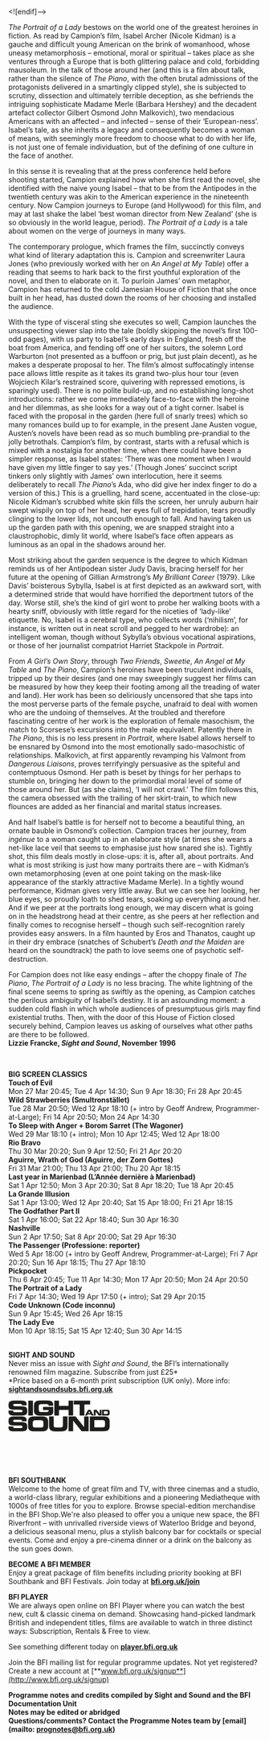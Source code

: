 <![endif]-->

_The Portrait of a Lady_ bestows on the world one of the greatest heroines in fiction. As read by Campion’s film, Isabel Archer (Nicole Kidman) is a gauche and difficult young American on the brink of womanhood, whose uneasy metamorphosis – emotional, moral or spiritual – takes place as she ventures through a Europe that is both glittering palace and cold, forbidding mausoleum. In the talk of those around her (and this is a film about talk, rather than the silence of _The Piano_, with the often brutal admissions of the protagonists delivered in a smartingly clipped style), she is subjected to scrutiny, dissection and ultimately terrible deception, as she befriends the intriguing sophisticate Madame Merle (Barbara Hershey) and the decadent artefact collector Gilbert Osmond John Malkovich), two mendacious Americans with an affected – and infected – sense of their ‘European-ness’. Isabel’s tale, as she inherits a legacy and consequently becomes a woman of means, with seemingly more freedom to choose what to do with her life, is not just one of female individuation, but of the defining of one culture in the face of another.

In this sense it is revealing that at the press conference held before shooting started, Campion explained how when she first read the novel, she identified with the naive young Isabel – that to be from the Antipodes in the twentieth century was akin to the American experience in the nineteenth century. Now Campion journeys to Europe (and Hollywood) for this film, and may at last shake the label ‘best woman director from New Zealand’ (she is so obviously in the world league, period). _The Portrait of a Lady_ is a tale about women on the verge of journeys in many ways.

The contemporary prologue, which frames the film, succinctly conveys what kind of literary adaptation this is. Campion and screenwriter Laura Jones (who previously worked with her on _An Angel at My Table_) offer a reading that seems to hark back to the first youthful exploration of the novel, and then to elaborate on it. To purloin James’ own metaphor, Campion has returned to the cold Jamesian House of Fiction that she once built in her head, has dusted down the rooms of her choosing and installed the audience.

With the type of visceral sting she executes so well, Campion launches the unsuspecting viewer slap into the tale (boldly skipping the novel’s first 100-odd pages), with us party to Isabel’s early days in England, fresh off the boat from America, and fending off one of her suitors, the solemn Lord Warburton (not presented as a buffoon or prig, but just plain decent), as he makes a desperate proposal to her. The film’s almost suffocatingly intense pace allows little respite as it takes its grand two-plus hour tour (even Wojciech Kilar’s restrained score, quivering with repressed emotions, is sparingly used). There is no polite build-up, and no establishing long-shot introductions: rather we come immediately face-to-face with the heroine and her dilemmas, as she looks for a way out of a tight corner. Isabel is faced with the proposal in the garden (here full of snarly trees) which so many romances build up to for example, in the present Jane Austen vogue, Austen’s novels have been read as so much bumbling pre-prandial to the jolly betrothals. Campion’s film, by contrast, starts with a refusal which is mixed with a nostalgia for another time, when there could have been a simpler response, as Isabel states: ‘There was one moment when I would have given my little finger to say yes.’ (Though Jones’ succinct script tinkers only slightly with James’ own interlocution, here it seems deliberately to recall _The_ _Piano_’s Ada, who did give her index finger to do a version of this.) This is a gruelling, hard scene, accentuated in the close-up: Nicole Kidman’s scrubbed white skin fills the screen, her unruly auburn hair swept wispily on top of her head, her eyes full of trepidation, tears proudly clinging to the lower lids, not uncouth enough to fall. And having taken us up the garden path with this opening, we are snapped straight into a claustrophobic, dimly lit world, where Isabel’s face often appears as luminous as an opal in the shadows around her.

Most striking about the garden sequence is the degree to which Kidman reminds us of her Antipodean sister Judy Davis, bracing herself for her future at the opening of Gillian Armstrong’s _My Brilliant Career_ (1979}. Like Davis’ boisterous Sybylla, Isabel is at first depicted as an awkward sort, with a determined stride that would have horrified the deportment tutors of the day. Worse still, she’s the kind of girl wont to probe her walking boots with a hearty sniff, obviously with little regard for the niceties of ‘lady-like’ etiquette. No, Isabel is a cerebral type, who collects words (‘nihilism’, for instance, is written out in neat scroll and pegged to her wardrobe): an intelligent woman, though without Sybylla’s obvious vocational aspirations, or those of her journalist compatriot Harriet Stackpole in _Portrait_.

From _A Girl’s Own Story_, through _Two Friends_, _Sweetie_, _An Angel at My Table_ and _The Piano_, Campion’s heroines have been truculent individuals, tripped up by their desires (and one may sweepingly suggest her films can be measured by how they keep their footing among all the treading of water and land). Her work has been so deliriously uncensored that she taps into the most perverse parts of the female psyche, unafraid to deal with women who are the undoing of themselves. At the troubled and therefore fascinating centre of her work is the exploration of female masochism, the match to Scorsese’s excursions into the male equivalent. Patently there in _The Piano_, this is no less present in _Portrait_, where Isabel allows herself to be ensnared by Osmond into the most emotionally sado-masochistic of relationships. Malkovich, at first apparently revamping his Valmont from _Dangerous Liaisons_, proves terrifyingly persuasive as the spiteful and contemptuous Osmond. Her path is beset by things for her perhaps to stumble on, bringing her down to the primordial moral level of some of those around her. But (as she claims), ‘I will not crawl.’ The film follows this, the camera obsessed with the trailing of her skirt-train, to which new flounces are added as her financial and marital status increases.

And half Isabel’s battle is for herself not to become a beautiful thing, an ornate bauble in Osmond’s collection. Campion traces her journey, from _ingénue_ to a woman caught up in an elaborate style (at times she wears a net-like lace veil that seems to emphasise just how snared she is). Tightly shot, this film deals mostly in close-ups: it is, after all, about portraits. And what is most striking is just how many portraits there are – with Kidman’s own metamorphosing (even at one point taking on the mask-like appearance of the starkly attractive Madame Merle). In a tightly wound performance, Kidman gives very little away. But we can see her looking, her blue eyes, so proudly loath to shed tears, soaking up everything around her. And if we peer at the portraits long enough, we may discern what is going on in the headstrong head at their centre, as she peers at her reflection and finally comes to recognise herself – though such self-recognition rarely provides easy answers. In a film haunted by Eros and Thanatos, caught up in their dry embrace (snatches of Schubert’s _Death and the Maiden_ are heard on the soundtrack) the path to love seems one of psychotic self-destruction.

For Campion does not like easy endings – after the choppy finale of _The Piano_, _The Portrait of a Lady_ is no less bracing. The white lightning of the final scene seems to spring as swiftly as the opening, as Campion catches the perilous ambiguity of Isabel’s destiny. It is an astounding moment: a sudden cold flash in which whole audiences of presumptuous girls may find existential truths. Then, with the door of this House of Fiction closed securely behind, Campion leaves us asking of ourselves what other paths are there to be followed.  
**Lizzie Francke, _Sight and Sound_, November 1996**

<br>

**BIG SCREEN CLASSICS**  
**Touch of Evil**  
Mon 27 Mar 20:45; Tue 4 Apr 14:30; Sun 9 Apr 18:30; Fri 28 Apr 20:45  
**Wild Strawberries (Smultronstället)**  
Tue 28 Mar 20:50; Wed 12 Apr 18:10 (+ intro by Geoff Andrew, Programmer-at-Large); Fri 14 Apr 20:50; Mon 24 Apr 14:30  
**To Sleep with Anger + Borom Sarret (The Wagoner)**  
Wed 29 Mar 18:10 (+ intro); Mon 10 Apr 12:45; Wed 12 Apr 18:00  
**Rio Bravo**  
Thu 30 Mar 20:20; Sun 9 Apr 12:50; Fri 21 Apr 20:20  
**Aguirre, Wrath of God (Aguirre, der Zorn Gottes)**  
Fri 31 Mar 21:00; Thu 13 Apr 21:00; Thu 20 Apr 18:15  
**Last year in Marienbad (L’Année dernière à Marienbad)**  
Sat 1 Apr 12:50; Mon 3 Apr 20:30; Sat 8 Apr 18:20; Tue 18 Apr 20:45  
**La Grande Illusion**  
Sat 1 Apr 13:00; Wed 12 Apr 20:40; Sat 15 Apr 18:00; Fri 21 Apr 18:15  
**The Godfather Part II**  
Sat 1 Apr 16:00; Sat 22 Apr 18:40; Sun 30 Apr 16:30  
**Nashville**  
Sun 2 Apr 17:50; Sat 8 Apr 20:00; Sat 29 Apr 16:30  
**The Passenger (Professione: reporter)**  
Wed 5 Apr 18:00 (+ intro by Geoff Andrew, Programmer-at-Large); Fri 7 Apr 20:20; Sun 16 Apr 18:15; Thu 27 Apr 18:10  
**Pickpocket**  
Thu 6 Apr 20:45; Tue 11 Apr 14:30; Mon 17 Apr 20:50; Mon 24 Apr 20:50  
**The Portrait of a Lady**  
Fri 7 Apr 14:30; Wed 19 Apr 17:50 (+ intro); Sat 29 Apr 20:15  
**Code Unknown (Code inconnu)**  
Sun 9 Apr 15:45; Wed 26 Apr 18:15  
**The Lady Eve**  
Mon 10 Apr 18:15; Sat 15 Apr 12:40; Sun 30 Apr 14:15  
<br>

**SIGHT AND SOUND**<br>
Never miss an issue with _Sight and Sound_, the BFI’s internationally renowned film magazine. Subscribe from just £25*<br>
*Price based on a 6-month print subscription (UK only). More info: [**sightandsoundsubs.bfi.org.uk**](https://sightandsoundsubs.bfi.org.uk/subscribe)

<img style="float: left;" src="/img/sight-and-sound.jpg" width="40%" height="40%"><br><br><br><br><br><br><br><br>

**BFI SOUTHBANK**  
Welcome to the home of great film and TV, with three cinemas and a studio, a world-class library, regular exhibitions and a pioneering Mediatheque with 1000s of free titles for you to explore. Browse special-edition merchandise in the BFI Shop.We&#39;re also pleased to offer you a unique new space, the BFI Riverfront – with unrivalled riverside views of Waterloo Bridge and beyond, a delicious seasonal menu, plus a stylish balcony bar for cocktails or special events. Come and enjoy a pre-cinema dinner or a drink on the balcony as the sun goes down.  

**BECOME A BFI MEMBER**  
Enjoy a great package of film benefits including priority booking at BFI Southbank and BFI Festivals. Join today at [**bfi.org.uk/join**](http://www.bfi.org.uk/join)  

**BFI PLAYER**  
 We are always open online on BFI Player where you can watch the best new, cult &amp; classic cinema on demand. Showcasing hand-picked landmark British and independent titles, films are available to watch in three distinct ways: Subscription, Rentals &amp; Free to view.  

See something different today on [**player.bfi.org.uk**](https://player.bfi.org.uk)  

Join the BFI mailing list for regular programme updates. Not yet registered? Create a new account at [**www.bfi.org.uk/signup**](http://www.bfi.org.uk/signup)

**Programme notes and credits compiled by Sight and Sound and the BFI Documentation Unit  
Notes may be edited or abridged  
Questions/comments? Contact the Programme Notes team by [email](mailto: prognotes@bfi.org.uk)**
<!--stackedit_data:
eyJoaXN0b3J5IjpbLTE0NzE3ODA0ODNdfQ==
-->
